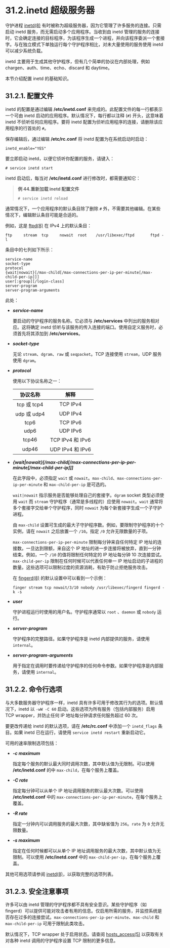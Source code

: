 # 31.2.inetd 超级服务器

守护进程 [inetd(8)](https://www.freebsd.org/cgi/man.cgi?query=inetd&sektion=8&format=html) 有时被称为超级服务器，因为它管理了许多服务的连接。只需启动 inetd 服务，而无需启动多个应用程序。当收到由 inetd 管理的服务的连接时，它会确定连接的目标程序，为该程序生成一个进程，并向该程序委派一个套接字。与在独立模式下单独运行每个守护程序相比，对未大量使用的服务使用 inetd 可以减少系统负载。

inetd 主要用于生成其他守护程序，但有几个简单的协议在内部处理，例如 chargen、auth、time、echo、discard 和 daytime。

本节介绍配置 inetd 的基础知识。

## 31.2.1. 配置文件

inetd 的配置是通过编辑 **/etc/inetd.conf** 来完成的。此配置文件的每一行都表示一个可由 inetd 启动的应用程序。默认情况下，每行都以注释 (`#`) 开头，这意味着 inetd 不侦听任何应用程序。要将 inetd 配置为侦听应用程序的连接，请删除该应用程序的行首处的 `#`。

保存编辑后，通过编辑 **/etc/rc.conf** 将 inetd 配置为在系统启动时启动：

```
inetd_enable="YES"
```

要立即启动 inetd，以便它侦听你配置的服务，请键入：

```
# service inetd start
```

inetd 启动后，每当对 **/etc/inetd.conf** 进行修改时，都需要通知它：

> **例 44.重新加载 inetd 配置文件**
>
> ```
> # service inetd reload
> ```

通常情况下，一个应用程序的默认条目除了删除 `#` 外，不需要其他编辑。在某些情况下，编辑默认条目可能是合适的。

例如，这是 [ftpd(8)](https://www.freebsd.org/cgi/man.cgi?query=ftpd&sektion=8&format=html) 在 IPv4 上的默认条目：

```
ftp     stream  tcp     nowait  root    /usr/libexec/ftpd       ftpd -l
```

条目中的七列如下所示：

```
service-name
socket-type
protocol
{wait|nowait}[/max-child[/max-connections-per-ip-per-minute[/max-child-per-ip]]]
user[:group][/login-class]
server-program
server-program-arguments
```

此处：

- _**service-name**_

  要启动的守护程序的服务名称。它必须与 **/etc/services** 中列出的服务相对应。这将确定 inetd 侦听与该服务的传入连接的端口。使用自定义服务时，必须首先将其添加到 **/etc/services**。

- _**socket-type**_

  无论 `stream`、`dgram`、`raw` 或 `seqpacket`。TCP 连接使用 `stream`，UDP 服务使用 `dgram`。

- _**protocol**_

  使用以下协议名称之一：

  |  协议名称   |       解释       |
  | :---------: | :--------------: |
  | tcp 或 tcp4 |     TCP IPv4     |
  | udp 或 udp4 |     UDP IPv4     |
  |    tcp6     |     TCP IPv6     |
  |    udp6     |     UDP IPv6     |
  |    tcp46    | TCP IPv4 和 IPv6 |
  |    udp46    | UDP IPv4 和 IPv6 |

- _**{wait|nowait}\[/max-child\[/max-connections-per-ip-per-minute\[/max-child-per-ip]]]**_

  在此字段中，必须指定 `wait` 或 `nowait`。`max-child`、`max-connections-per-ip-per-minute` 和 `max-child-per-ip` 是可选的。

  `wait|nowait` 指示服务是否能够处理自己的套接字。`dgram` socket 类型必须使用 `wait` 而 `stream` 守护程序（通常是多线程的）应使用 `nowait`。`wait` 通常将多个套接字交给单个守护程序，同时 `nowait` 为每个新套接字生成一个子守护进程。

  由 `max-child` 设置可生成的最大子守护程序数。例如，要限制守护程序的十个实例，请在 `nowait` 之后放置一个 `/10`。指定 `/0` 允许无限数量的子项。

  `max-connections-per-ip-per-minute` 限制每分钟来自任何特定 IP 地址的连接数。一旦达到限额，来自这个 IP 地址的进一步连接将被放弃，直到一分钟结束。例如，一个 `/10` 的值将限制任何特定的 IP 地址每分钟 10 次连接尝试。 `max-child-per-ip` 限制在任何时候可以代表任何单一 IP 地址启动的子进程的数量。这些选项可以限制过度的资源消耗，有助于防止拒绝服务攻击。

  在 [fingerd(8)](https://www.freebsd.org/cgi/man.cgi?query=fingerd&sektion=8&format=html) 的默认设置中可以看到一个示例：

  `finger stream tcp nowait/3/10 nobody /usr/libexec/fingerd fingerd -k -s`

- _**user**_

  守护进程运行时使用的用户名。守护程序通常以 `root` 、`daemon` 或 `nobody` 运行。

- _**server-program**_

  守护程序的完整路径。如果守护程序是 inetd 内部提供的服务，请使用 `internal`。

- _**server-program-arguments**_

  用于指定在调用时要传递给守护程序的任何命令参数。如果守护程序是内部服务，请使用 `internal`。

## 31.2.2. 命令行选项

与大多数服务器守护程序一样，inetd 具有许多可用于修改其行为的选项。默认情况下，inetd 以 `-wW -C 60` 启动。这些选项为所有服务（包括内部服务）启用 TCP wrapper，并防止任何 IP 地址每分钟请求任何服务超过 60 次。

要更改传递给 inetd 的默认选项，请在 **/etc/rc.conf** 中添加一个 `inetd_flags` 条目。如果 inetd 已在运行，请使用 `service inetd restart` 重新启动它。

可用的速率限制选项包括：

- **_-c maximum_**

  指定每个服务的默认最大同时调用次数，其中默认值为无限制。可以使用 **/etc/inetd.conf** 的中 `max-child`，在每个服务上覆盖。

- **_-C rate_**

  指定每分钟可以从单个 IP 地址调用服务的默认最大次数。可以使用 **/etc/inetd.conf** 中的 `max-connections-per-ip-per-minute`，在每个服务上覆盖。

- **_-R rate_**

  指定一分钟内可以调用服务的最大次数，其中缺省值为 `256`。`rate` 为 `0` 允许无限数量。

- **_-s maximum_**

  指定在任何时候都可以从单个 IP 地址调用服务的最大次数，其中默认值为无限制。可以使用 **/etc/inetd.conf** 中的 `max-child-per-ip`，在每个服务上覆盖。

其他可用选项请参阅 [inetd(8)](https://www.freebsd.org/cgi/man.cgi?query=inetd&sektion=8&format=html)，以获取完整的选项列表。

## 31.2.3. 安全注意事项

许多可以由 inetd 管理的守护程序都不具有安全意识。某些守护程序（如 fingerd）可以提供可能对攻击者有用的信息。仅启用所需的服务，并监控系统是否存在过多的连接尝试。`max-connections-per-ip-per-minute`、`max-child` 和 `max-child-per-ip` 可用于限制此类攻击。

默认情况下，TCP wrapper 处于启用状态。请查阅 [hosts_access(5)](https://www.freebsd.org/cgi/man.cgi?query=hosts_access&sektion=5&format=html) 以获取有关对各种 inetd 调用的守护程序设置 TCP 限制的更多信息。